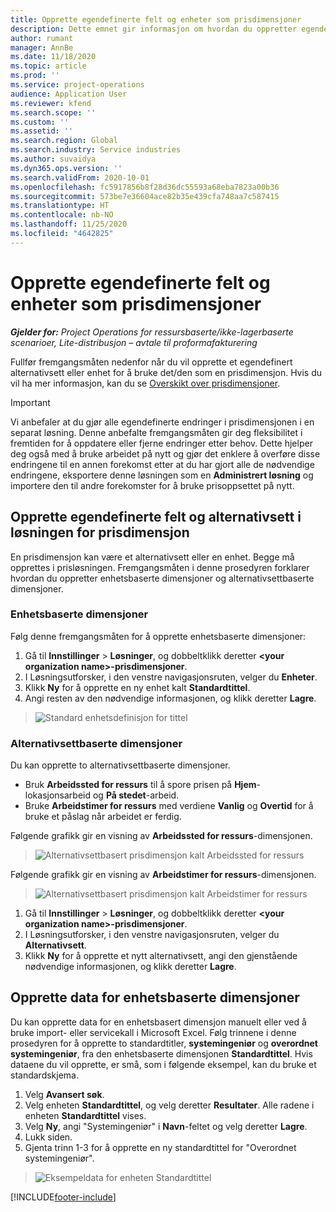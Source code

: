 ```yaml
---
title: Opprette egendefinerte felt og enheter som prisdimensjoner
description: Dette emnet gir informasjon om hvordan du oppretter egendefinerte alternativsett eller enheter.
author: rumant
manager: AnnBe
ms.date: 11/18/2020
ms.topic: article
ms.prod: ''
ms.service: project-operations
audience: Application User
ms.reviewer: kfend
ms.search.scope: ''
ms.custom: ''
ms.assetid: ''
ms.search.region: Global
ms.search.industry: Service industries
ms.author: suvaidya
ms.dyn365.ops.version: ''
ms.search.validFrom: 2020-10-01
ms.openlocfilehash: fc5917856b8f28d36dc55593a68eba7823a00b36
ms.sourcegitcommit: 573be7e36604ace82b35e439cfa748aa7c587415
ms.translationtype: HT
ms.contentlocale: nb-NO
ms.lasthandoff: 11/25/2020
ms.locfileid: "4642825"
---
```

# <a name="create-custom-fields-and-entities-as-pricing-dimensions"></a>Opprette egendefinerte felt og enheter som prisdimensjoner

_**Gjelder for:** Project Operations for ressursbaserte/ikke-lagerbaserte scenarioer, Lite-distribusjon – avtale til proformafakturering_

Fullfør fremgangsmåten nedenfor når du vil opprette et egendefinert alternativsett eller enhet for å bruke det/den som en prisdimensjon. Hvis du vil ha mer informasjon, kan du se [Overskikt over prisdimensjoner](pricing-dimensions-overview.md).  

> [!IMPORTANT]
> Vi anbefaler at du gjør alle egendefinerte endringer i prisdimensjonen i en separat løsning. Denne anbefalte fremgangsmåten gir deg fleksibilitet i fremtiden for å oppdatere eller fjerne endringer etter behov. Dette hjelper deg også med å bruke arbeidet på nytt og gjør det enklere å overføre disse endringene til en annen forekomst etter at du har gjort alle de nødvendige endringene, eksportere denne løsningen som en **Administrert løsning** og importere den til andre forekomster for å bruke prisoppsettet på nytt.

  
## <a name="create-custom-fields-and-option-sets-in-the-pricing-dimension-solution"></a>Opprette egendefinerte felt og alternativsett i løsningen for prisdimensjon

En prisdimensjon kan være et alternativsett eller en enhet. Begge må opprettes i prisløsningen. Fremgangsmåten i denne prosedyren forklarer hvordan du oppretter enhetsbaserte dimensjoner og alternativsettbaserte dimensjoner.

### <a name="entity-based-dimensions"></a>Enhetsbaserte dimensjoner
Følg denne fremgangsmåten for å opprette enhetsbaserte dimensjoner:

1. Gå til **Innstillinger** > **Løsninger**, og dobbeltklikk deretter **\<your organization name>-prisdimensjoner**.
2. I Løsningsutforsker, i den venstre navigasjonsruten, velger du **Enheter**.
3. Klikk **Ny** for å opprette en ny enhet kalt **Standardtittel**. 
4. Angi resten av den nødvendige informasjonen, og klikk deretter **Lagre**.

> ![Standard enhetsdefinisjon for tittel](media/Standard-Title-entity-definition.png)

### <a name="option-set-based-dimensions"></a>Alternativsettbaserte dimensjoner 
Du kan opprette to alternativsettbaserte dimensjoner. 

- Bruk **Arbeidssted for ressurs** til å spore prisen på **Hjem**-lokasjonsarbeid og **På stedet**-arbeid. 
- Bruke **Arbeidstimer for ressurs** med verdiene **Vanlig** og **Overtid** for å bruke et påslag når arbeidet er ferdig.

Følgende grafikk gir en visning av **Arbeidssted for ressurs**-dimensjonen. 

> ![Alternativsettbasert prisdimensjon kalt Arbeidssted for ressurs](media/Option-set-PD-called-Resource-Work-Location.png)

Følgende grafikk gir en visning av **Arbeidstimer for ressurs**-dimensjonen. 

> ![Alternativsettbasert prisdimensjon kalt Arbeidstimer for ressurs](media/Option-set-PD-called-Resource-Work-Hours.png)

1. Gå til **Innstillinger** > **Løsninger**, og dobbeltklikk deretter **\<your organization name>-prisdimensjoner**. 
2. I Løsningsutforsker, i den venstre navigasjonsruten, velger du **Alternativsett**. 
3. Klikk **Ny** for å opprette et nytt alternativsett, angi den gjenstående nødvendige informasjonen, og klikk deretter **Lagre**.

## <a name="create-data-for-entity-based-dimensions"></a>Opprette data for enhetsbaserte dimensjoner

Du kan opprette data for en enhetsbasert dimensjon manuelt eller ved å bruke import- eller servicekall i Microsoft Excel. Følg trinnene i denne prosedyren for å opprette to standardtitler, **systemingeniør** og **overordnet systemingeniør**, fra den enhetsbaserte dimensjonen **Standardtittel**. Hvis dataene du vil opprette, er små, som i følgende eksempel, kan du bruke et standardskjema.

1. Velg **Avansert søk**.
2. Velg enheten **Standardtittel**, og velg deretter **Resultater**. Alle radene i enheten **Standardtittel** vises.
3. Velg **Ny**, angi "Systemingeniør" i **Navn**-feltet og velg deretter **Lagre**.
4. Lukk siden. 
5. Gjenta trinn 1-3 for å opprette en ny standardtittel for "Overordnet systemingeniør".

> ![Eksempeldata for enheten Standardtittel](media/ST-data.png)


[!INCLUDE[footer-include](../includes/footer-banner.md)]